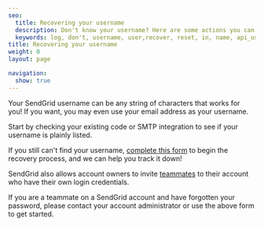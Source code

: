 ```yaml
---
seo:
  title: Recovering your username
  description: Don't know your username? Here are some actions you can try to recover your username...
  keywords: log, don't, username, user,recover, reset, in, name, api_user, ID, forgot, know, my
title: Recovering your username
weight: 0
layout: page

navigation:
  show: true
---
```


Your SendGrid username can be any string of characters that works for you! If you want, you may even use your email address as your username.

Start by checking your existing code or SMTP integration to see if your username is plainly listed.

If you still can't find your username, [complete this form](https://support.sendgrid.com/hc/en-us/requests/new#forgot-username) to begin the recovery process, and we can help you track it down!

SendGrid also allows account owners to invite  [teammates]({{root_url}}/User_Guide/Settings/teammates.html) to their account who have their own login credentials.

If you are a teammate on a SendGrid account and have forgotten your password, please contact your account administrator or use the above form to get started.
